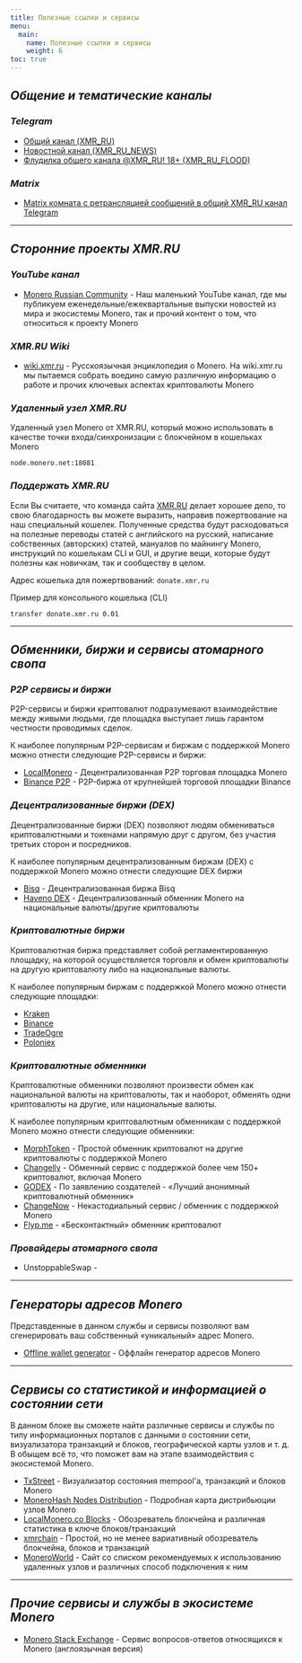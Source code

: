 ```yaml
---
title: Полезные ссылки и сервисы
menu:
  main:
    name: Полезные ссылки и сервисы
    weight: 6
toc: true
---
```


## _Общение и тематические каналы_

### _Telegram_
- [Общий канал (XMR_RU)](https://t.me/xmr_ru)
- [Новостной канал (XMR_RU_NEWS)](https://t.me/xmr_ru_news)
- [Флудилка общего канала @XMR_RU! 18+ (XMR_RU_FLOOD)](https://t.me/XMR_RU_FLOOD)

### _Matrix_
- [Matrix комната c ретрансляцией сообщений в общий XMR_RU канал Telegram](https://riot.im/app/#/room/#xmr.ru:matrix.org)

---

## _Сторонние проекты XMR.RU_

### _YouTube канал_
- [Monero Russian Community](https://www.youtube.com/channel/UChZc5PLsbP5zeFrmOYMKGmA) - Наш маленький YouTube канал, где мы публикуем еженедельные/ежеквартальные выпуски новостей из мира и экосистемы Monerо, так и прочий контент о том, что относиться к проекту Monero

### _XMR.RU Wiki_
- [wiki.xmr.ru](https://wiki.xmr.ru/) - Русскоязычная энциклопедия о Monero. На wiki.xmr.ru мы пытаемся собрать воедино самую различную информацию о работе и прочих ключевых аспектах криптовалюты Monero

### _Удаленный узел XMR.RU_
Удаленный узел Monero от XMR.RU, который можно использовать в качестве точки входа/синхронизации с блокчейном в кошельках Monero
```
node.monero.net:18081
```

### _Поддержать XMR.RU_

Если Вы считаете, что команда сайта [XMR.RU](https://xmr.ru) делает хорошее дело, то свою благодарность вы можете выразить, направив пожертвование на наш специальный кошелек. Полученные средства будут расходоваться на полезные переводы статей с английского на русский, написание собственных (авторских) статей, мануалов по майнингу Monero, инструкций по кошелькам CLI и GUI, и другие вещи, которые будут полезны как новичкам, так и сообществу в целом.

Адрес кошелька для пожертвований: `donate.xmr.ru`

Пример для консольного кошелька (CLI)
```
transfer donate.xmr.ru 0.01
```

---

## _Обменники, биржи и сервисы атомарного свопа_

### _P2P cервисы и биржи_

P2P-сервисы и биржи криптовалют подразумевают взаимодействие между живыми людьми, где площадка выступает лишь гарантом честности проводимых сделок.

К наиболее популярным P2P-сервисам и биржам с поддержкой Monero можно отнести следующие P2P-сервисы и биржи:
- [LocalMonero](https://localmonero.co/) - Децентрализованная P2P торговая площадка Monero
- [Binance P2P](https://p2p.binance.com) - P2P-биржа от крупнейшей торговой площадки Binance

### _Децентрализованные биржи (DEX)_

Децентрализованные биржи (DEX) позволяют людям обмениваться криптовалютными и токенами напрямую друг с другом, без участия третьих сторон и посредников.

К наиболее популярным децентрализованным биржам (DEX) с поддержкой Monero можно отнести следующие DEX биржи
- [Bisq](https://bisq.network/) - Децентрализованная биржа Bisq
- [Haveno DEX](https://haveno.exchange/) - Децентрализованный обменник Monero на национальные валюты/другие криптовалюты

### _Криптовалютные биржи_

Криптовалютная биржа представляет собой регламентированную площадку, на которой осуществляется торговля и обмен криптовалюты на другую криптовалюту либо на национальные валюты.

К наиболее популярным биржам с поддержкой Monero можно отнести следующие площадки:
- [Kraken](https://www.kraken.com/)
- [Binance](https://www.binance.com/)
- [TradeOgre](https://tradeogre.com/)
- [Poloniex](https://poloniex.com/)

### _Криптовалютные обменники_

Криптовалютные обменники позволяют произвести обмен как национальной валюты на криптовалюты, так и наоборот, обменять одни криптовалюты на другие, или национальные валюты.

К наиболее популярным криптовалютным обменникам с поддержкой Monero можно отнести следующие обменники:
- [MorphToken](https://www.morphtoken.com/) - Простой обменник криптовалют на другие криптовалюты с поддержкой Monero
- [Changelly](https://changelly.com/) - Обменный сервис с поддержкой более чем 150+ криптовалют, включая Monero
- [GODEX](https://godex.io/) - По заявлению создателей - «Лучший анонимный криптовалютный обменник»
- [ChangeNow](https://changenow.io/) - Некастодиальный сервис / обменник с поддержкой Monero
- [Flyp.me](https://flyp.me/) - «Бесконтактный» обменник криптовалют

### _Провайдеры атомарного свопа_

- UnstoppableSwap -

---

## _Генераторы адресов Monero_

Представденные в данном службы и сервисы позволяют вам сгенерировать ваш собственный «уникальный» адрес Monero.

- [Offline wallet generator](https://moneroaddress.org/) - Оффлайн генератор адресов Monero

---

## _Сервисы со статистикой и информацией о состоянии сети_

В данном блоке вы сможете найти различные сервисы и службы по типу информационных порталов с данными о состоянии сети, визуализатора транзакций и блоков, географической карты узлов и т. д. В обыщем всё то, что поможет вам на этапе взаимодействия с экосистемой Monero.

- [TxStreet](https://txstreet.com/v/xmr) - Визуализатор состояния mempool'a, транзакций и блоков Monero
- [MoneroHash Nodes Distribution](https://monerohash.com/nodes-distribution.html) - Подробная карта дистрибьюции узлов Monero
- [LocalMonero.co Blocks](https://localmonero.co/blocks/) - Обозреватель блокчейна и различная статистика в ключе блоков/транзакций
- [xmrchain](https://xmrchain.net/) - Простой, но не менее вариативный обозреватель блокчейна, блоков и транзакций
- [MoneroWorld](https://moneroworld.com/) - Сайт со списком рекомендуемых к использованию удаленных узлов и различных способ подключения к ним

---

## _Прочие сервисы и службы в экосистеме Monero_
- [Monero Stack Exchange](https://monero.stackexchange.com/) - Сервис вопросов-ответов относящихся к Monero (англоязычная версия)

